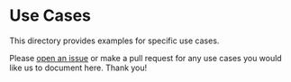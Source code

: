 # Use Cases

This directory provides examples for specific use cases. 

Please [open an issue](https://github.com/sendgrid/sendgrid-python/issues) or make a pull request for any use cases you would like us to document here. Thank you!
